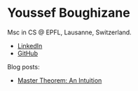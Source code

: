 # Youssef Boughizane 


Msc in CS @ EPFL, Lausanne, Switzerland. 

* [LinkedIn](https://linkedin.com/in/youssef-boughizane-086247163) 
* [GitHub](https://github.com/youssef62)

Blog posts:

* [Master Theorem: An Intuition](master-thm.html) 
<!-- * [Intuition behind some probability concepts](prob-intuition.html)   -->
